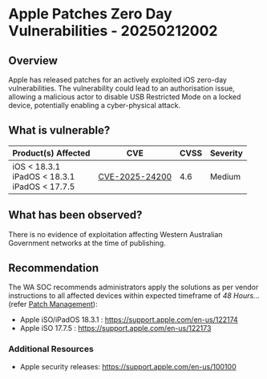 # Apple Patches Zero Day Vulnerabilities - 20250212002

## Overview

Apple has released patches for an actively exploited iOS zero-day vulnerabilities. The vulnerability could lead to an authorisation issue, allowing a malicious actor to disable USB Restricted Mode on a locked device, potentially enabling a cyber-physical attack.

## What is vulnerable?

| Product(s) Affected                                    | CVE                                                               | CVSS | Severity |
| ------------------------------------------------------ | ----------------------------------------------------------------- | ---- | -------- |
| iOS < 18.3.1 <br> iPadOS < 18.3.1 <br> iPadOS < 17.7.5 | [CVE-2025-24200](https://nvd.nist.gov/vuln/detail/CVE-2025-24200) | 4.6  | Medium   |

## What has been observed?

There is no evidence of exploitation affecting Western Australian Government networks at the time of publishing.

## Recommendation

The WA SOC recommends administrators apply the solutions as per vendor instructions to all affected devices within expected timeframe of *48 Hours...* (refer [Patch Management](../guidelines/patch-management.md)):

- Apple iSO/iPadOS 18.3.1 : <https://support.apple.com/en-us/122174>
- Apple iSO 17.7.5 : <https://support.apple.com/en-us/122173>

### Additional Resources

- Apple security releases: <https://support.apple.com/en-us/100100>
